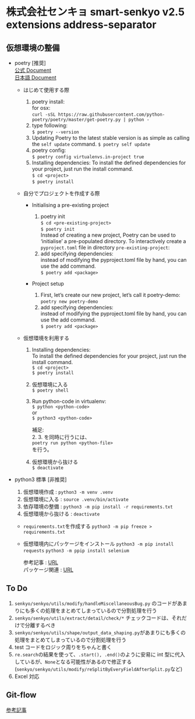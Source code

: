 # 株式会社センキョ smart-senkyo v2.5 extensions address-separator

## 仮想環境の整備

- poetry [推奨]  
  [公式 Document](https://python-poetry.org/docs/)  
  [日本語 Document](https://cocoatomo.github.io/poetry-ja/cli/)

  - はじめて使用する際
    1. poetry install:  
       for osx:  
       `curl -sSL https://raw.githubusercontent.com/python-poetry/poetry/master/get-poetry.py | python -`
    2. type following:  
       `$ poetry --version`
    3. Updating Poetry to the latest stable version is as simple as calling the `self update` command.
       `$ poetry self update`
    4. poetry config:  
       `$ poetry config virtualenvs.in-project true`
    5. Installing dependencies:
       To install the defined dependencies for your project, just run the install command.  
       `$ cd <project>`  
       `$ poetry install`
  - 自分でプロジェクトを作成する際

    - Initialising a pre-existing project

      1. poetry init  
         `$ cd <pre-existing-project>`  
         `$ poetry init`  
         Instead of creating a new project, Poetry can be used to ‘initialise’ a pre-populated directory. To interactively create a `pyproject.toml` file in directory `pre-existing-project`:
      2. add specifying dependencies:  
         instead of modifying the pyproject.toml file by hand, you can use the add command.  
         `$ poetry add <package>`

    - Project setup
      1. First, let’s create our new project, let’s call it poetry-demo:  
         `poetry new poetry-demo`
      2. add specifying dependencies:  
         instead of modifying the pyproject.toml file by hand, you can use the add command.  
         `$ poetry add <package>`

  - 仮想環境を利用する

    1. Installing dependencies:  
       To install the defined dependencies for your project, just run the install command.  
       `$ cd <project>`  
       `$ poetry install`
    2. 仮想環境に入る  
       `$ poetry shell`
    3. Run python-code in virtualenv:  
       `$ python <python-code>`  
       or  
       `$ python3 <python-code>`

       補足:  
        2. 3. を同時に行うには、  
        `poetry run python <python-file>`  
        を行う。

    4. 仮想環境から抜ける  
       `$ deactivate`

- python3 標準 [非推奨]

  1. 仮想環境作成 : `python3 -m venv .venv`
  2. 仮想環境に入る : `source .venv/bin/activate`
  3. 依存環境の整備 : `python3 -m pip install -r requirements.txt`
  4. 仮想環境から抜ける : `deactivate`

  - `requirements.txt`を作成する
    `python3 -m pip freeze > requirements.txt`

  - 仮想環境内にパッケージをインストール
    `python3 -m pip install requests`
    `python3 -m ppip install selenium`

    参考記事 : [URL](https://maku77.github.io/python/env/venv.html)  
    パッケージ関連 : [URL](https://rinoguchi.net/2020/08/python-scraping-library.html)

## To Do

1. `senkyo/senkyo/utils/modify/handleMiscellaneousBug.py` のコードがあまりにも多くの処理をまとめてしまっているので分割処理を行う
2. `senkyo/senkyo/utils/extract/detail/check/*` チェックコードは、それだけで分離するべき
3. `senkyo/senkyo/utils/shape/output_data_shaping.py`があまりにも多くの処理をまとめてしまっているので分割処理を行う
4. test コードをロジック周りをちゃんと書く
5. `re.search`の結果を使って、`.start(), .end()`のように安易に int 型に代入しているが、`None`となる可能性があるので修正する(`senkyo/senkyo/utils/modify/reSplitByEveryFieldAfterSplit.py`など)
6. Excel 対応

## Git-flow

[参考記事](http://keijinsonyaban.blogspot.com/2010/10/a-successful-git-branching-model.html)
